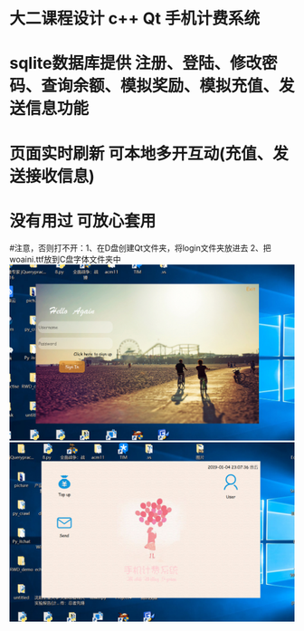 # 大二课程设计 c++ Qt 手机计费系统
# sqlite数据库提供 注册、登陆、修改密码、查询余额、模拟奖励、模拟充值、发送信息功能
# 页面实时刷新 可本地多开互动(充值、发送接收信息)
# 没有用过 可放心套用
####
#注意，否则打不开：1、在D盘创建Qt文件夹，将login文件夹放进去 2、把woaini.ttf放到C盘字体文件夹中
![image](https://github.com/Zz1trum/Demo/blob/master/images/00.jpg)
![image](https://github.com/Zz1trum/Demo/blob/master/images/01.jpg)

